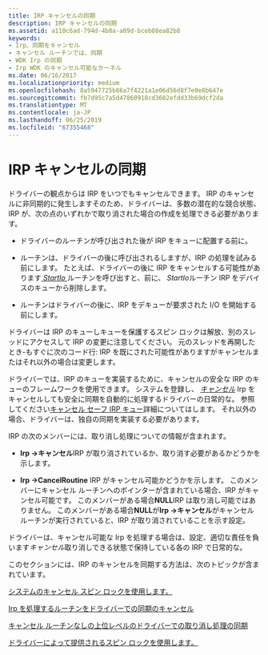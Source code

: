 ```yaml
---
title: IRP キャンセルの同期
description: IRP キャンセルの同期
ms.assetid: a110c6ad-794d-4b8a-a89d-bceb08ea82b8
keywords:
- Irp、同期をキャンセル
- キャンセル ルーチンでは、同期
- WDK Irp の同期
- Irp WDK のキャンセル可能なカーネル
ms.date: 06/16/2017
ms.localizationpriority: medium
ms.openlocfilehash: 8a5947725b86a7f4221a1e06d56d8f7e0e8b647e
ms.sourcegitcommit: fb7d95c7a5d47860918cd3602efdd33b69dcf2da
ms.translationtype: MT
ms.contentlocale: ja-JP
ms.lasthandoff: 06/25/2019
ms.locfileid: "67355468"
---
```

# <a name="synchronizing-irp-cancellation"></a>IRP キャンセルの同期





ドライバーの観点からは IRP をいつでもキャンセルできます。 IRP のキャンセルに非同期的に発生しますそのため、ドライバーは、多数の潜在的な競合状態、IRP が、次の点のいずれかで取り消された場合の作成を処理できる必要があります。

-   ドライバーのルーチンが呼び出された後が IRP をキューに配置する前に。

-   ルーチンは、ドライバーの後に呼び出されるしますが、IRP の処理を試みる前にします。 たとえば、ドライバーの後に IRP をキャンセルする可能性があります[ *StartIo* ](https://docs.microsoft.com/windows-hardware/drivers/ddi/content/wdm/nc-wdm-driver_startio)ルーチンを呼び出すと、前に、 *StartIo*ルーチン IRP をデバイスのキューから削除します。

-   ルーチンはドライバーの後に、IRP をデキューが要求された I/O を開始する前にします。

ドライバーは IRP のキューしキューを保護するスピン ロックは解放、別のスレッドにアクセスして IRP の変更に注意してください。 元のスレッドを再開したとき-もすぐに次のコード行: IRP を既にされた可能性がありますがキャンセルまたはそれ以外の場合は変更します。

ドライバーでは、IRP のキューを実装するために、キャンセルの安全な IRP のキューのフレームワークを使用できます。 システムを登録し、 [*キャンセル*](https://docs.microsoft.com/windows-hardware/drivers/ddi/content/wdm/nc-wdm-driver_cancel) Irp をキャンセルしても安全に同期を自動的に処理するドライバーの日常的な。 参照してください[キャンセル セーフ IRP キュー](cancel-safe-irp-queues.md)詳細についてはします。 それ以外の場合、ドライバーは、独自の同期を実装する必要があります。

IRP の次のメンバーには、取り消し処理についての情報が含まれます。

-   **Irp -&gt;キャンセル**IRP が取り消されているか、取り消す必要があるかどうかを示します。

-   **Irp -&gt;CancelRoutine** IRP がキャンセル可能かどうかを示します。 このメンバーにキャンセル ルーチンへのポインターが含まれている場合、IRP がキャンセル可能です。 このメンバーがある場合**NULL**IRP は取り消し可能ではありません。 このメンバーがある場合**NULL**が**Irp -&gt;キャンセル**がキャンセル ルーチンが実行されていると、IRP が取り消されていることを示す設定。

ドライバーは、キャンセル可能な Irp を処理する場合は、設定、適切な責任を負います*キャンセル*取り消しできる状態で保持している各の IRP で日常的な。

このセクションには、IRP のキャンセルを同期する方法は、次のトピックが含まれています。

[システムのキャンセル スピン ロックを使用します。](using-the-system-s-cancel-spin-lock.md)

[Irp を処理するルーチンをドライバーでの同期のキャンセル](synchronizing-cancellation-in-driver-routines-that-process-irps.md)

[キャンセル ルーチンなしの上位レベルのドライバーでの取り消し処理の同期](synchronizing-cancellation-in-higher-level-drivers-without-cancel-rout.md)

[ドライバーによって提供されるスピン ロックを使用します。](using-a-driver-supplied-spin-lock.md)

 

 




